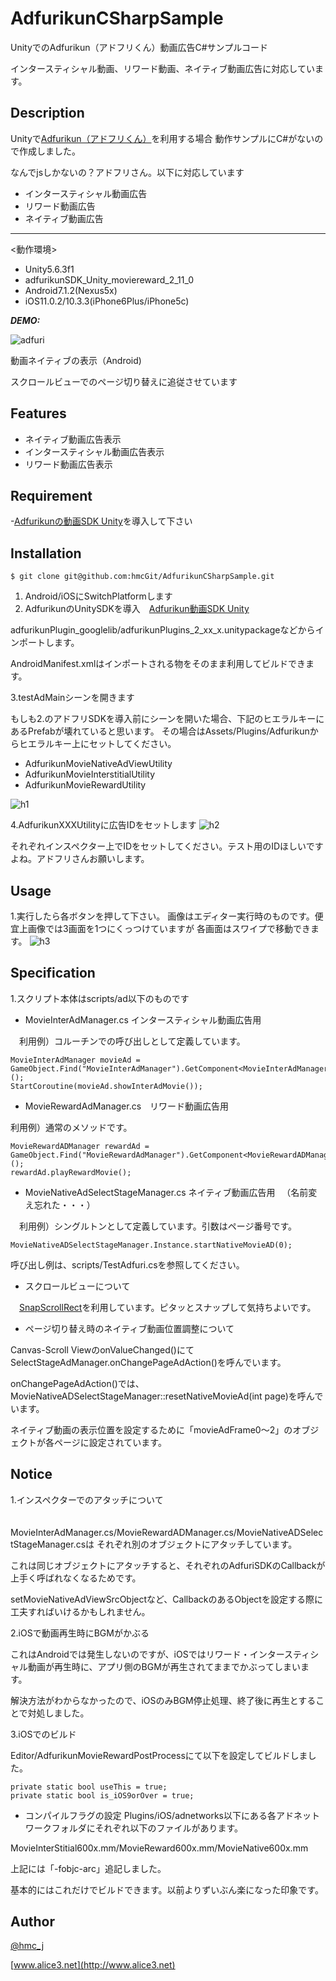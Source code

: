 # AdfurikunCSharpSample

UnityでのAdfurikun（アドフリくん）動画広告C#サンプルコード

インタースティシャル動画、リワード動画、ネイティブ動画広告に対応しています。

## Description

Unityで[Adfurikun（アドフリくん）](https://adfurikun.jp/adfurikun/)を利用する場合
動作サンプルにC#がないので作成しました。

なんでjsしかないの？アドフリさん。以下に対応しています

- インタースティシャル動画広告
- リワード動画広告
- ネイティブ動画広告
***
<動作環境>

- Unity5.6.3f1
- adfurikunSDK_Unity_moviereward_2_11_0
- Android7.1.2(Nexus5x)
- iOS11.0.2/10.3.3(iPhone6Plus/iPhone5c)

***DEMO:***

![adfuri](https://user-images.githubusercontent.com/7788005/31538021-2cc88f02-b03f-11e7-946b-2e263d5545fe.gif)

動画ネイティブの表示（Android)

スクロールビューでのページ切り替えに追従させています

## Features

- ネイティブ動画広告表示
- インタースティシャル動画広告表示
- リワード動画広告表示


## Requirement

-[Adfurikunの動画SDK Unity](https://adfurikun.jp/adfurikun/download)を導入して下さい

## Installation

    $ git clone git@github.com:hmcGit/AdfurikunCSharpSample.git

1. Android/iOSにSwitchPlatformします
2. AdfurikunのUnitySDKを導入　[Adfurikun動画SDK Unity](https://adfurikun.jp/adfurikun/download)　


adfurikunPlugin_googlelib/adfurikunPlugins_2_xx_x.unitypackageなどからインポートします。

AndroidManifest.xmlはインポートされる物をそのまま利用してビルドできます。
 
3.testAdMainシーンを開きます

もしも2.のアドフリSDKを導入前にシーンを開いた場合、下記のヒエラルキーにあるPrefabが壊れていると思います。
その場合はAssets/Plugins/Adfurikunからヒエラルキー上にセットしてください。

- AdfurikunMovieNativeAdViewUtility
- AdfurikunMovieInterstitialUtility
- AdfurikunMovieRewardUtility


![h1](https://user-images.githubusercontent.com/7788005/31546764-af0a5d9a-b05f-11e7-9c71-bec53fc352ae.jpg)

4.AdfurikunXXXUtilityに広告IDをセットします
![h2](https://user-images.githubusercontent.com/7788005/31546960-7e16f742-b060-11e7-90e2-df0573d69451.jpg)

それぞれインスペクター上でIDをセットしてください。テスト用のIDほしいですよね。アドフリさんお願いします。

## Usage

1.実行したら各ボタンを押して下さい。
画像はエディター実行時のものです。便宜上画像では3画面を1つにくっつけていますが
各画面はスワイプで移動できます。
![h3](https://user-images.githubusercontent.com/7788005/31547260-931ade6e-b061-11e7-9759-ea04d9d5a1d7.jpg)

## Specification

1.スクリプト本体はscripts/ad以下のものです

- MovieInterAdManager.cs インタースティシャル動画広告用

　利用例）コルーチンでの呼び出しとして定義しています。
~~~
MovieInterAdManager movieAd = GameObject.Find("MovieInterAdManager").GetComponent<MovieInterAdManager>();
StartCoroutine(movieAd.showInterAdMovie());
~~~

- MovieRewardAdManager.cs　リワード動画広告用

 利用例）通常のメソッドです。
~~~
MovieRewardADManager rewardAd = GameObject.Find("MovieRewardAdManager").GetComponent<MovieRewardADManager>();
rewardAd.playRewardMovie();
~~~
        
- MovieNativeAdSelectStageManager.cs ネイティブ動画広告用
　（名前変え忘れた・・・）
 
 　利用例）シングルトンとして定義しています。引数はページ番号です。
~~~
MovieNativeADSelectStageManager.Instance.startNativeMovieAD(0);
~~~
 
 呼び出し例は、scripts/TestAdfuri.csを参照してください。
 
 
- スクロールビューについて

　[SnapScrollRect](https://github.com/cyario/SnapScroll)を利用しています。ピタッとスナップして気持ちよいです。
 
- ページ切り替え時のネイティブ動画位置調整について
　
 
 Canvas-Scroll ViewのonValueChanged()にてSelectStageAdManager.onChangePageAdAction()を呼んでいます。
 
 onChangePageAdAction()では、MovieNativeADSelectStageManager::resetNativeMovieAd(int page)を呼んでいます。
 
 ネイティブ動画の表示位置を設定するために「movieAdFrame0～2」のオブジェクトが各ページに設定されています。
　
## Notice

1.インスペクターでのアタッチについて

　MovieInterAdManager.cs/MovieRewardADManager.cs/MovieNativeADSelectStageManager.csは
 それぞれ別のオブジェクトにアタッチしています。
 
 これは同じオブジェクトにアタッチすると、それぞれのAdfuriSDKのCallbackが上手く呼ばれなくなるためです。
 
 setMovieNativeAdViewSrcObjectなど、CallbackのあるObjectを設定する際に工夫すればいけるかもしれません。
 
 2.iOSで動画再生時にBGMがかぶる
 
 これはAndroidでは発生しないのですが、iOSではリワード・インタースティシャル動画が再生時に、アプリ側のBGMが再生されてままでかぶってしまいます。
 
 解決方法がわからなかったので、iOSのみBGM停止処理、終了後に再生とすることで対処しました。
 
 3.iOSでのビルド
 
 Editor/AdfurikunMovieRewardPostProcessにて以下を設定してビルドしました。
 ~~~
 private static bool useThis = true;
 private static bool is_iOS9orOver = true;
 ~~~
 
 - コンパイルフラグの設定
 Plugins/iOS/adnetworks以下にある各アドネットワークフォルダにそれぞれ以下のファイルがあります。
 
 MovieInterStitial600x.mm/MovieReward600x.mm/MovieNative600x.mm

上記には「-fobjc-arc」追記しました。

基本的にはこれだけでビルドできます。以前よりずいぶん楽になった印象です。
## Author

[@hmc_j](https://twitter.com/hmc_j)

[www.alice3.net](http://www.alice3.net)


